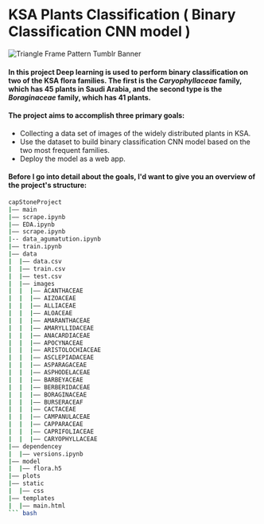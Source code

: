 # KSA Plants Classification ( Binary Classification CNN model ) 
![Triangle Frame Pattern Tumblr Banner](https://user-images.githubusercontent.com/59482214/141875921-19455910-b0c0-4bb0-8881-f2034021c231.png)
#### In this project Deep learning is used  to perform binary classification on two of the KSA flora families. The first is the *Caryophyllaceae* family, which has 45 plants in Saudi Arabia, and the second type is the  *Boraginaceae* family, which has 41 plants.
#### The project aims to accomplish three primary goals:
-  Collecting a data set of images of the widely distributed plants in KSA.
-  Use the dataset to build  binary classification CNN model based on the two most frequent families. 
-  Deploy the model as a web app.
#### Before I go into detail about the goals, I'd want to give you an overview of the project's structure:
``` bash
capStoneProject
|–– main
|–– scrape.ipynb
|–– EDA.ipynb
|–– scrape.ipynb
|-- data_agumatution.ipynb
|–– train.ipynb
|–– data
|  |–– data.csv
|  |–– train.csv
|  |–– test.csv
|  |–– images
|  |  |–– ACANTHACEAE
|  |  |–– AIZOACEAE
|  |  |–– ALLIACEAE
|  |  |–– ALOACEAE
|  |  |–– AMARANTHACEAE
|  |  |–– AMARYLLIDACEAE
|  |  |–– ANACARDIACEAE
|  |  |–– APOCYNACEAE
|  |  |–– ARISTOLOCHIACEAE
|  |  |–– ASCLEPIADACEAE
|  |  |–– ASPARAGACEAE
|  |  |–– ASPHODELACEAE
|  |  |–– BARBEYACEAE
|  |  |–– BERBERIDACEAE
|  |  |–– BORAGINACEAE
|  |  |–– BURSERACEAF
|  |  |–– CACTACEAE
|  |  |–– CAMPANULACEAE
|  |  |–– CAPPARACEAE
|  |  |–– CAPRIFOLIACEAE
|  |  |–– CARYOPHYLLACEAE
|–– dependencey
|  |–– versions.ipynb
|–– model
|  |–– flora.h5
|–– plots
|–– static
|  |–– css
|–– templates
|  |–– main.html
``` bash

